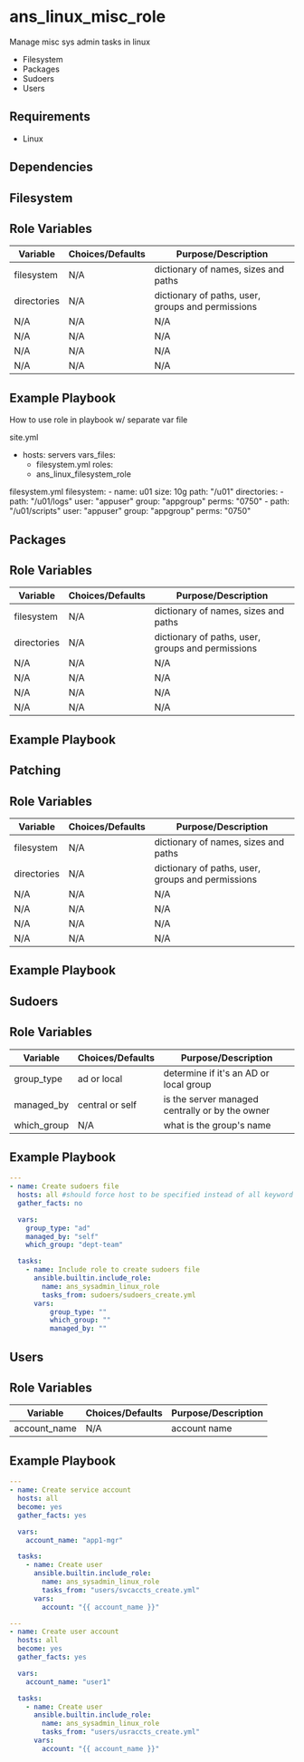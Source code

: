 # ans_linux_misc_role

Manage misc sys admin tasks in linux
- Filesystem
- Packages
- Sudoers
- Users

Requirements
------------

- Linux

Dependencies
------------


## Filesystem
Role Variables
--------------

| Variable            | Choices/Defaults    | Purpose/Description                                             |
| ------------------- | ------------------- | --------------------------------------------------------------- |
| filesystem          | N/A                 | dictionary of names, sizes and paths                            |
| directories         | N/A                 | dictionary of paths, user, groups and permissions               |
| N/A                 | N/A                 | N/A                                                             |
| N/A                 | N/A                 | N/A                                                             |
| N/A                 | N/A                 | N/A                                                             |
| N/A                 | N/A                 | N/A                                                             |


Example Playbook
----------------
How to use role in playbook w/ separate var file

site.yml
  - hosts: servers
    vars_files:
      - filesystem.yml
    roles:
      - ans_linux_filesystem_role

filesystem.yml
  filesystem:
    - name: u01
      size: 10g
      path: "/u01"
  directories:
    - path: "/u01/logs"
      user: "appuser"
      group: "appgroup"
      perms: "0750"
    - path: "/u01/scripts"
      user: "appuser"
      group: "appgroup"
      perms: "0750"


## Packages
Role Variables
--------------

| Variable            | Choices/Defaults    | Purpose/Description                                             |
| ------------------- | ------------------- | --------------------------------------------------------------- |
| filesystem          | N/A                 | dictionary of names, sizes and paths                            |
| directories         | N/A                 | dictionary of paths, user, groups and permissions               |
| N/A                 | N/A                 | N/A                                                             |
| N/A                 | N/A                 | N/A                                                             |
| N/A                 | N/A                 | N/A                                                             |
| N/A                 | N/A                 | N/A                                                             |


Example Playbook
----------------

## Patching
Role Variables
--------------

| Variable            | Choices/Defaults    | Purpose/Description                                             |
| ------------------- | ------------------- | --------------------------------------------------------------- |
| filesystem          | N/A                 | dictionary of names, sizes and paths                            |
| directories         | N/A                 | dictionary of paths, user, groups and permissions               |
| N/A                 | N/A                 | N/A                                                             |
| N/A                 | N/A                 | N/A                                                             |
| N/A                 | N/A                 | N/A                                                             |
| N/A                 | N/A                 | N/A                                                             |


Example Playbook
----------------

## Sudoers
Role Variables
--------------

| Variable            | Choices/Defaults    | Purpose/Description                                             |
| ------------------- | ------------------- | --------------------------------------------------------------- |
| group_type          | ad or local         | determine if it's an AD or local group                          |
| managed_by          | central or self     | is the server managed centrally or by the owner                 |
| which_group         | N/A                 | what is the group's name                                        |

Example Playbook
----------------

```yaml
---
- name: Create sudoers file
  hosts: all #should force host to be specified instead of all keyword so mistake isnt made
  gather_facts: no

  vars:
    group_type: "ad"
    managed_by: "self"
    which_group: "dept-team"

  tasks:
    - name: Include role to create sudoers file
      ansible.builtin.include_role:
        name: ans_sysadmin_linux_role
        tasks_from: sudoers/sudoers_create.yml
      vars:
          group_type: ""
          which_group: ""
          managed_by: ""
```


## Users
Role Variables
--------------

| Variable            | Choices/Defaults    | Purpose/Description                                             |
| ------------------- | ------------------- | --------------------------------------------------------------- |
| account_name        | N/A                 | account name                                                    |

Example Playbook
----------------

```yaml
---
- name: Create service account
  hosts: all
  become: yes
  gather_facts: yes

  vars:
    account_name: "app1-mgr"

  tasks:
    - name: Create user
      ansible.builtin.include_role:
        name: ans_sysadmin_linux_role
        tasks_from: "users/svcaccts_create.yml"
      vars:
        account: "{{ account_name }}"

---
- name: Create user account
  hosts: all
  become: yes
  gather_facts: yes

  vars:
    account_name: "user1"

  tasks:
    - name: Create user
      ansible.builtin.include_role:
        name: ans_sysadmin_linux_role
        tasks_from: "users/usraccts_create.yml"
      vars:
        account: "{{ account_name }}"
```